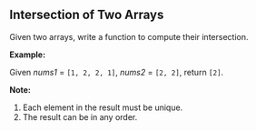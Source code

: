 ## Intersection of Two Arrays

Given two arrays, write a function to compute their intersection.

**Example:**

Given *nums1* = `[1, 2, 2, 1]`, *nums2* = `[2, 2]`, return `[2]`.

**Note:**

1. Each element in the result must be unique.
2. The result can be in any order.
